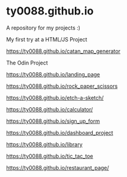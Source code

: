 # ty0088.github.io

A repository for my projects :)

My first try at a HTML/JS Project

https://ty0088.github.io/catan_map_generator



The Odin Project

https://ty0088.github.io/landing_page

https://ty0088.github.io/rock_paper_scissors

https://ty0088.github.io/etch-a-sketch/

https://ty0088.github.io/calculator/

https://ty0088.github.io/sign_up_form

https://ty0088.github.io/dashboard_project

https://ty0088.github.io/library

https://ty0088.github.io/tic_tac_toe

https://ty0088.github.io/restaurant_page/
